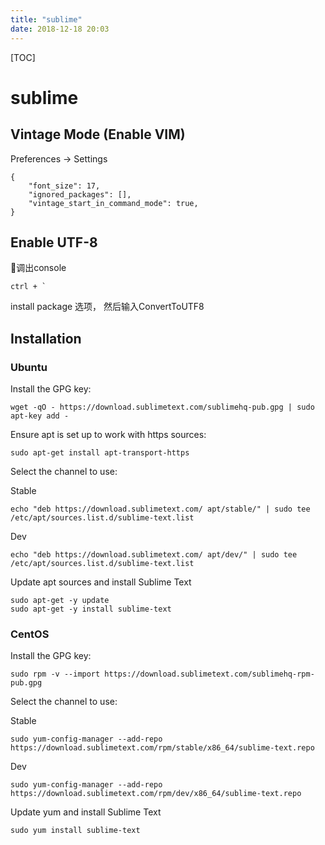 ```yaml
---
title: "sublime"
date: 2018-12-18 20:03
---
```



[TOC]



# sublime



## Vintage Mode (Enable VIM)

Preferences -> Settings	

```
{
	"font_size": 17,
	"ignored_packages": [],
	"vintage_start_in_command_mode": true,
}
```



## Enable UTF-8

调出console

```
ctrl + ` 
```



install package 选项， 然后输入ConvertToUTF8







## Installation

### Ubuntu

Install the GPG key:

```
wget -qO - https://download.sublimetext.com/sublimehq-pub.gpg | sudo apt-key add -
```

Ensure apt is set up to work with https sources:

```
sudo apt-get install apt-transport-https
```

Select the channel to use:

Stable

```
echo "deb https://download.sublimetext.com/ apt/stable/" | sudo tee /etc/apt/sources.list.d/sublime-text.list 
```



Dev

```
echo "deb https://download.sublimetext.com/ apt/dev/" | sudo tee /etc/apt/sources.list.d/sublime-text.list
```



Update apt sources and install Sublime Text

```
sudo apt-get -y update
sudo apt-get -y install sublime-text
```



### CentOS

Install the GPG key:

```
sudo rpm -v --import https://download.sublimetext.com/sublimehq-rpm-pub.gpg
```

Select the channel to use:

Stable

```
sudo yum-config-manager --add-repo https://download.sublimetext.com/rpm/stable/x86_64/sublime-text.repo
```



Dev

```
sudo yum-config-manager --add-repo https://download.sublimetext.com/rpm/dev/x86_64/sublime-text.repo
```

Update yum and install Sublime Text

```
sudo yum install sublime-text
```
